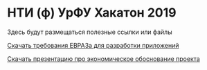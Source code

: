 # НТИ (ф) УрФУ Хакатон 2019

Здесь будут размещаться полезные ссылки или файлы

[Скачать требования ЕВРАЗа для разработки приложений](https://yadi.sk/d/Y3Jn-2LPVhIt2Q)

[Скачать презентацию про экономическое обоснование проекта](https://yadi.sk/i/_ibV3GjQDxUU8w)
